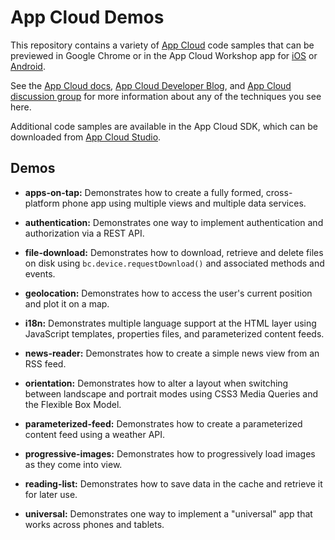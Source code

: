 # App Cloud Demos

This repository contains a variety of [App Cloud][1] code samples that can be 
previewed in Google Chrome or in the App Cloud Workshop app for [iOS][5] or 
[Android][6].

See the [App Cloud docs][2], [App Cloud Developer Blog][7], and 
[App Cloud discussion group][3] for more information about any of the 
techniques you see here.

Additional code samples are available in the App Cloud SDK, which can be 
downloaded from [App Cloud Studio][4].

## Demos

* **apps-on-tap:** Demonstrates how to create a fully formed, cross-platform 
phone app using multiple views and multiple data services.

* **authentication:** Demonstrates one way to implement authentication and 
authorization via a REST API.

* **file-download:** Demonstrates how to download, retrieve and delete files
on disk using `bc.device.requestDownload()` and associated methods and events.

* **geolocation:** Demonstrates how to access the user's current position and
plot it on a map.

* **i18n:** Demonstrates multiple language support at the HTML layer using 
JavaScript templates, properties files, and parameterized content feeds.

* **news-reader:** Demonstrates how to create a simple news view from an RSS 
feed.

* **orientation:** Demonstrates how to alter a layout when switching between 
landscape and portrait modes using CSS3 Media Queries and the Flexible Box 
Model.

* **parameterized-feed:** Demonstrates how to create a parameterized content
feed using a weather API.

* **progressive-images:** Demonstrates how to progressively load images as 
they come into view.

* **reading-list:** Demonstrates how to save data in the cache and retrieve it
for later use.

* **universal:** Demonstrates one way to implement a "universal" app that 
works across phones and tablets.

[1]: http://www.brightcove.com/en/content-app-platform
[2]: http://docs.brightcove.com/en/app-cloud/
[3]: http://groups.google.com/group/bcappcloud
[4]: https://appcloud.brightcove.com/
[5]: http://bit.ly/iworkshop
[6]: http://bit.ly/aworkshop
[7]: http://blog.brightcove.com/en/taxonomy/term/2941
